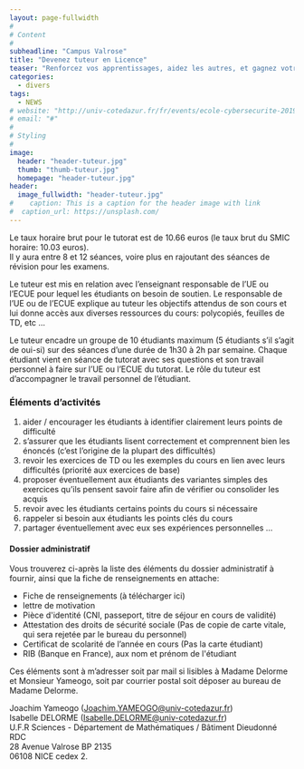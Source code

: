 ```yaml
---
layout: page-fullwidth
#
# Content
#
subheadline: "Campus Valrose"
title: "Devenez tuteur en Licence"
teaser: "Renforcez vos apprentissages, aidez les autres, et gagnez votre salaire !" 
categories:
  - divers
tags:
  - NEWS
# website: "http://univ-cotedazur.fr/fr/events/ecole-cybersecurite-2019"
# email: "#"
#
# Styling
#
image:
  header: "header-tuteur.jpg"
  thumb: "thumb-tuteur.jpg"
  homepage: "header-tuteur.jpg"
header:
  image_fullwidth: "header-tuteur.jpg"
#    caption: This is a caption for the header image with link
#  caption_url: https://unsplash.com/
---
```


Le taux horaire brut pour le tutorat est de 10.66 euros (le taux brut du SMIC horaire: 10.03 euros).  
Il y aura entre 8 et 12 séances, voire plus en rajoutant des séances de révision pour les examens.

Le tuteur est mis en relation avec l’enseignant responsable de l’UE ou l’ECUE pour lequel les étudiants on besoin de soutien.
Le responsable de l’UE ou de l’ECUE explique au tuteur les objectifs attendus de son cours et lui donne accès aux diverses ressources du cours: polycopiés, feuilles de TD, etc ...


Le tuteur encadre un groupe de 10 étudiants maximum (5 étudiants s’il s’agit de oui-si) sur des séances d’une durée de 1h30 à 2h par semaine.
Chaque étudiant vient en séance de tutorat avec ses questions et son travail personnel à faire sur l’UE ou l’ECUE du tutorat.
Le rôle du tuteur est d’accompagner le travail personnel de l’étudiant.

### Éléments d’activités ###

1. aider / encourager les étudiants à identifier clairement leurs points de difficulté
2. s’assurer que les étudiants lisent correctement et comprennent bien les énoncés (c’est l’origine de la plupart des difficultés)
3. revoir les exercices de TD ou les exemples du cours en lien avec leurs difficultés (priorité aux exercices de base)
4. proposer éventuellement aux étudiants des variantes simples des exercices qu’ils pensent savoir faire afin de vérifier ou consolider les acquis
5. revoir avec les étudiants certains points du cours si nécessaire
6. rappeler si besoin aux étudiants les points clés du cours
7. partager éventuellement avec eux ses expériences personnelles …

#### Dossier administratif ####

Vous trouverez ci-après la liste des éléments du dossier administratif à fournir, ainsi que la fiche de renseignements en attache:
 - Fiche de renseignements (à télécharger ici)
 - lettre de motivation
 - Pièce d'identité (CNI, passeport, titre de séjour en cours de validité)
 - Attestation des droits de sécurité sociale (Pas de copie de carte vitale, qui sera rejetée par le bureau du personnel)
 - Certificat de scolarité de l’année en cours (Pas la carte étudiant)
 - RIB (Banque en France), aux nom et prénom de l'étudiant

Ces éléments sont à m’adresser soit par mail si lisibles à Madame Delorme et Monsieur Yameogo, soit par courrier postal soit déposer au bureau de Madame Delorme.  

Joachim Yameogo (Joachim.YAMEOGO@univ-cotedazur.fr)  
Isabelle DELORME (Isabelle.DELORME@univ-cotedazur.fr)  
U.F.R Sciences - Département de Mathématiques / Bâtiment Dieudonné RDC  
28 Avenue Valrose BP 2135  
06108 NICE cedex 2.
